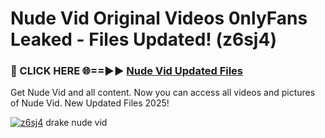 # Nude Vid Original Videos 0nlyFans Leaked - Files Updated! (z6sj4)

<h3>🔴 CLICK HERE 🌐==►► <a href="https://tinyurl.com/5h6xmrr3" rel="nofollow">Nude Vid Updated Files</a></h3>

Get Nude Vid and all content. Now you can access all videos and pictures of Nude Vid. New Updated Files 2025!

[![z6sj4](https://i.imgur.com/KVD873Z.gif)](https://tinyurl.com/5h6xmrr3)
drake nude vid